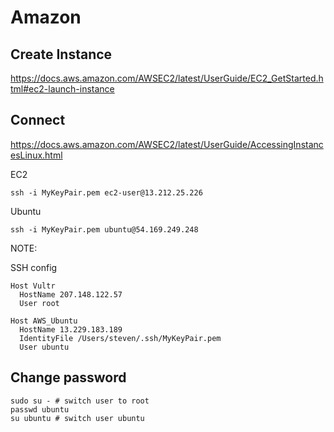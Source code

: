 # Amazon

## Create Instance

https://docs.aws.amazon.com/AWSEC2/latest/UserGuide/EC2_GetStarted.html#ec2-launch-instance

## Connect

https://docs.aws.amazon.com/AWSEC2/latest/UserGuide/AccessingInstancesLinux.html

EC2

```
ssh -i MyKeyPair.pem ec2-user@13.212.25.226
```

Ubuntu

```
ssh -i MyKeyPair.pem ubuntu@54.169.249.248
```



NOTE:

SSH config

```
Host Vultr
  HostName 207.148.122.57
  User root

Host AWS_Ubuntu
  HostName 13.229.183.189
  IdentityFile /Users/steven/.ssh/MyKeyPair.pem
  User ubuntu
```

## Change password

```
sudo su - # switch user to root
passwd ubuntu
su ubuntu # switch user ubuntu
```

